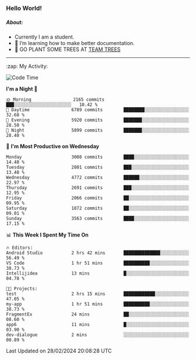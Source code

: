 ### Hello World!

##### About:
- Currently I am a student.
- 🌱 I’m learning how to make better documentation.
- 🌱 GO PLANT SOME TREES AT [TEAM TREES](https://teamtrees.org/)

---
  <summary>:zap: My Activity:</summary>
  
<!--START_SECTION:waka-->
![Code Time](http://img.shields.io/badge/Code%20Time-1%2C294%20hrs%2025%20mins-blue)

**I'm a Night 🦉** 

```text
🌞 Morning                2165 commits        ███░░░░░░░░░░░░░░░░░░░░░░   10.42 % 
🌆 Daytime                6789 commits        ████████░░░░░░░░░░░░░░░░░   32.68 % 
🌃 Evening                5920 commits        ███████░░░░░░░░░░░░░░░░░░   28.50 % 
🌙 Night                  5899 commits        ███████░░░░░░░░░░░░░░░░░░   28.40 % 
```
📅 **I'm Most Productive on Wednesday** 

```text
Monday                   3008 commits        ████░░░░░░░░░░░░░░░░░░░░░   14.48 % 
Tuesday                  2801 commits        ███░░░░░░░░░░░░░░░░░░░░░░   13.48 % 
Wednesday                4772 commits        ██████░░░░░░░░░░░░░░░░░░░   22.97 % 
Thursday                 2691 commits        ███░░░░░░░░░░░░░░░░░░░░░░   12.95 % 
Friday                   2066 commits        ██░░░░░░░░░░░░░░░░░░░░░░░   09.95 % 
Saturday                 1872 commits        ██░░░░░░░░░░░░░░░░░░░░░░░   09.01 % 
Sunday                   3563 commits        ████░░░░░░░░░░░░░░░░░░░░░   17.15 % 
```


📊 **This Week I Spent My Time On** 

```text
🔥 Editors: 
Android Studio           2 hrs 42 mins       ██████████████░░░░░░░░░░░   56.49 % 
VS Code                  1 hr 51 mins        ██████████░░░░░░░░░░░░░░░   38.73 % 
Intellijidea             13 mins             █░░░░░░░░░░░░░░░░░░░░░░░░   04.78 % 

🐱‍💻 Projects: 
test                     2 hrs 15 mins       ████████████░░░░░░░░░░░░░   47.05 % 
my-app                   1 hr 51 mins        ██████████░░░░░░░░░░░░░░░   38.73 % 
FragmentEx               24 mins             ██░░░░░░░░░░░░░░░░░░░░░░░   08.60 % 
app6                     11 mins             █░░░░░░░░░░░░░░░░░░░░░░░░   03.90 % 
dev-dialogue             2 mins              ░░░░░░░░░░░░░░░░░░░░░░░░░   00.89 % 
```


 Last Updated on 28/02/2024 20:08:28 UTC
<!--END_SECTION:waka-->
